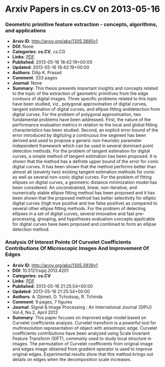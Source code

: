# Arxiv Papers in cs.CV on 2013-05-16
### Geometric primitive feature extraction - concepts, algorithms, and applications
- **Arxiv ID**: http://arxiv.org/abs/1305.3885v1
- **DOI**: None
- **Categories**: **cs.CV**, cs.CG
- **Links**: [PDF](http://arxiv.org/pdf/1305.3885v1)
- **Published**: 2013-05-16 18:42:19+00:00
- **Updated**: 2013-05-16 18:42:19+00:00
- **Authors**: Dilip K. Prasad
- **Comment**: 333 pages
- **Journal**: None
- **Summary**: This thesis presents important insights and concepts related to the topic of the extraction of geometric primitives from the edge contours of digital images. Three specific problems related to this topic have been studied, viz., polygonal approximation of digital curves, tangent estimation of digital curves, and ellipse fitting anddetection from digital curves. For the problem of polygonal approximation, two fundamental problems have been addressed. First, the nature of the performance evaluation metrics in relation to the local and global fitting characteristics has been studied. Second, an explicit error bound of the error introduced by digitizing a continuous line segment has been derived and used to propose a generic non-heuristic parameter independent framework which can be used in several dominant point detection methods. For the problem of tangent estimation for digital curves, a simple method of tangent estimation has been proposed. It is shown that the method has a definite upper bound of the error for conic digital curves. It has been shown that the method performs better than almost all (seventy two) existing tangent estimation methods for conic as well as several non-conic digital curves. For the problem of fitting ellipses on digital curves, a geometric distance minimization model has been considered. An unconstrained, linear, non-iterative, and numerically stable ellipse fitting method has been proposed and it has been shown that the proposed method has better selectivity for elliptic digital curves (high true positive and low false positive) as compared to several other ellipse fitting methods. For the problem of detecting ellipses in a set of digital curves, several innovative and fast pre-processing, grouping, and hypotheses evaluation concepts applicable for digital curves have been proposed and combined to form an ellipse detection method.



### Analysis Of Interest Points Of Curvelet Coefficients Contributions Of Microscopic Images And Improvement Of Edges
- **Arxiv ID**: http://arxiv.org/abs/1305.3939v1
- **DOI**: 10.5121/sipij.2013.4201
- **Categories**: **cs.CV**
- **Links**: [PDF](http://arxiv.org/pdf/1305.3939v1)
- **Published**: 2013-05-16 21:25:54+00:00
- **Updated**: 2013-05-16 21:25:54+00:00
- **Authors**: A. Djimeli, D. Tchiotsop, R. Tchinda
- **Comment**: 9 pages, 7 figures
- **Journal**: Signal & Image Processing : An International Journal (SIPIJ)
  Vol.4, No.2, April 2013
- **Summary**: This paper focuses on improved edge model based on Curvelet coefficients analysis. Curvelet transform is a powerful tool for multiresolution representation of object with anisotropic edge. Curvelet coefficients contributions have been analyzed using Scale Invariant Feature Transform (SIFT), commonly used to study local structure in images. The permutation of Curvelet coefficients from original image and edges image obtained from gradient operator is used to improve original edges. Experimental results show that this method brings out details on edges when the decomposition scale increases.



